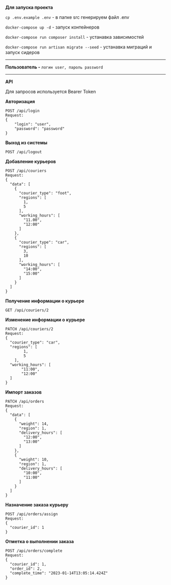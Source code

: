 **Для запуска проекта**

```cp .env.example .env``` - в папке src генерируем файл .env

```docker-compose up -d``` - запуск контейнеров

```docker-compose run composer install``` - устанавка зависимостей

```docker-compose run artisan migrate --seed``` - устанавка миграций и запуск сидеров

---
**Пользователь -**
```логин user, пароль password ```

---
**API**

Для запросов используется Bearer Token

**Авторизация**

```
POST /api/login 
Request:
{
    "login": "user",
    "password": "password"
}
```

**Выход из системы**

```
POST /api/logout 
```

**Добавление курьеров**

```
POST /api/couriers
Request:
{
  "data": [
    {
      "courier_type": "foot",
      "regions": [
        1,
        5
      ],
      "working_hours": [
        "11.00",
        "12:00"
      ]
    },
    {
      "courier_type": "car",
      "regions": [
        3,
        10
      ],
      "working_hours": [
        "14:00",
        "15:00"
      ]
    }
  ]
}
```

**Получение информации о курьере**

```
GET /api/couriers/2
```

**Изменение информации о курьере**

```
PATCH /api/couriers/2
Request:
{
  "courier_type": "car",
  "regions": [
        1,
        5
    ],
  "working_hours": [
       "11:00",
       "12:00"
  ]
}
```

**Импорт заказов**

```
PATCH /api/orders
Request:
{
  "data": [
    {
      "weight": 14,
      "region": 1,
      "delivery_hours": [
        "12:00",
        "13:00"
      ]
    },
    {
      "weight": 10,
      "region": 1,
      "delivery_hours": [
        "10:00",
        "11:00"
      ]
    }
  ]
}
```

**Назначение заказа курьеру**

```
POST /api/orders/assign
Request:
{
  "courier_id": 1
}
```

**Отметка о выполнении заказа**

```
POST /api/orders/complete
Request:
{
  "courier_id": 1,
  "order_id": 2,
  "complete_time": "2023-01-14T13:05:14.424Z"
}
```
